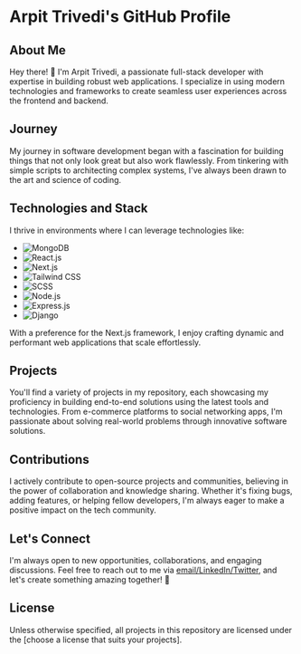 # Arpit Trivedi's GitHub Profile

## About Me

Hey there! 👋 I'm Arpit Trivedi, a passionate full-stack developer with expertise in building robust web applications. I specialize in using modern technologies and frameworks to create seamless user experiences across the frontend and backend.

## Journey

My journey in software development began with a fascination for building things that not only look great but also work flawlessly. From tinkering with simple scripts to architecting complex systems, I've always been drawn to the art and science of coding.

## Technologies and Stack

I thrive in environments where I can leverage technologies like:

- ![MongoDB](https://img.shields.io/badge/MongoDB-4EA94B?style=for-the-badge&logo=mongodb&logoColor=white)
- ![React.js](https://img.shields.io/badge/React.js-61DAFB?style=for-the-badge&logo=react&logoColor=white)
- ![Next.js](https://img.shields.io/badge/Next.js-000000?style=for-the-badge&logo=next.js&logoColor=white)
- ![Tailwind CSS](https://img.shields.io/badge/Tailwind%20CSS-38B2AC?style=for-the-badge&logo=tailwind-css&logoColor=white)
- ![SCSS](https://img.shields.io/badge/SCSS-CC6699?style=for-the-badge&logo=sass&logoColor=white)
- ![Node.js](https://img.shields.io/badge/Node.js-43853D?style=for-the-badge&logo=node.js&logoColor=white)
- ![Express.js](https://img.shields.io/badge/Express.js-000000?style=for-the-badge&logo=express&logoColor=white)
- ![Django](https://img.shields.io/badge/Django-092E20?style=for-the-badge&logo=django&logoColor=white)

With a preference for the Next.js framework, I enjoy crafting dynamic and performant web applications that scale effortlessly.

## Projects

You'll find a variety of projects in my repository, each showcasing my proficiency in building end-to-end solutions using the latest tools and technologies. From e-commerce platforms to social networking apps, I'm passionate about solving real-world problems through innovative software solutions.

## Contributions

I actively contribute to open-source projects and communities, believing in the power of collaboration and knowledge sharing. Whether it's fixing bugs, adding features, or helping fellow developers, I'm always eager to make a positive impact on the tech community.

## Let's Connect

I'm always open to new opportunities, collaborations, and engaging discussions. Feel free to reach out to me via [email/LinkedIn/Twitter](#), and let's create something amazing together! 🚀

## License

Unless otherwise specified, all projects in this repository are licensed under the [choose a license that suits your projects].
